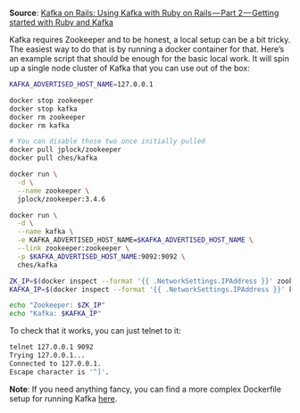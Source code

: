 **Source**: [Kafka on Rails: Using Kafka with Ruby on Rails — Part 2 — Getting started with Ruby and Kafka](https://medium.com/@maciejmensfeld/kafka-on-rails-using-kafka-with-ruby-on-rails-part-2-getting-started-with-ruby-and-kafka-44535c6edb26)

Kafka requires Zookeeper and to be honest, a local setup can be a bit tricky. The easiest way to do that is by running a docker container for that. Here’s an example script that should be enough for the basic local work. It will spin up a single node cluster of Kafka that you can use out of the box:

```bash
KAFKA_ADVERTISED_HOST_NAME=127.0.0.1

docker stop zookeeper
docker stop kafka
docker rm zookeeper
docker rm kafka

# You can disable those two once initially pulled
docker pull jplock/zookeeper
docker pull ches/kafka

docker run \
  -d \
  --name zookeeper \
  jplock/zookeeper:3.4.6

docker run \
  -d \
  --name kafka \
  -e KAFKA_ADVERTISED_HOST_NAME=$KAFKA_ADVERTISED_HOST_NAME \
  --link zookeeper:zookeeper \
  -p $KAFKA_ADVERTISED_HOST_NAME:9092:9092 \
  ches/kafka

ZK_IP=$(docker inspect --format '{{ .NetworkSettings.IPAddress }}' zookeeper)
KAFKA_IP=$(docker inspect --format '{{ .NetworkSettings.IPAddress }}' kafka)

echo "Zookeeper: $ZK_IP"
echo "Kafka: $KAFKA_IP"
```

To check that it works, you can just telnet to it:

```bash
telnet 127.0.0.1 9092
Trying 127.0.0.1...
Connected to 127.0.0.1.
Escape character is '^]'.
```

**Note**: If you need anything fancy, you can find a more complex Dockerfile setup for running Kafka [here](https://github.com/wurstmeister/kafka-docker).
